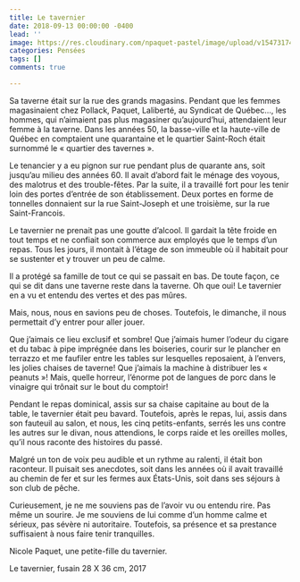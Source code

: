 ```yaml
---
title: Le tavernier
date: 2018-09-13 00:00:00 -0400
lead: ''
image: https://res.cloudinary.com/npaquet-pastel/image/upload/v1547317494/26047069_2006528909616346_1346454845459050730_n.jpg
categories: Pensées
tags: []
comments: true

---
```

Sa taverne était sur la rue des grands magasins. Pendant que les femmes magasinaient chez Pollack, Paquet, Laliberté, au Syndicat de Québec…, les hommes, qui n’aimaient pas plus magasiner qu’aujourd’hui, attendaient leur femme à la taverne. Dans les années 50, la basse-ville et la haute-ville de Québec en comptaient une quarantaine et le quartier Saint-Roch était surnommé le « quartier des tavernes ».

Le tenancier y a eu pignon sur rue pendant plus de quarante ans, soit jusqu’au milieu des années 60. Il avait d’abord fait le ménage des voyous, des malotrus et des trouble-fêtes. Par la suite, il a travaillé fort pour les tenir loin des portes d’entrée de son établissement. Deux portes en forme de tonnelles donnaient sur la rue Saint-Joseph et une troisième, sur la rue Saint-Francois.

Le tavernier ne prenait pas une goutte d’alcool. Il gardait la tête froide en tout temps et ne confiait son commerce aux employés que le temps d’un repas. Tous les jours, il montait à l’étage de son immeuble où il habitait pour se sustenter et y trouver un peu de calme.

Il a protégé sa famille de tout ce qui se passait en bas. De toute façon, ce qui se dit dans une taverne reste dans la taverne. Oh que oui! Le tavernier en a vu et entendu des vertes et des pas mûres.

Mais, nous, nous en savions peu de choses. Toutefois, le dimanche, il nous permettait d’y entrer pour aller jouer.

Que j’aimais ce lieu exclusif et sombre! Que j’aimais humer l’odeur du cigare et du tabac à pipe imprégnée dans les boiseries, courir sur le plancher en terrazzo et me faufiler entre les tables sur lesquelles reposaient, à l’envers, les jolies chaises de taverne! Que j’aimais la machine à distribuer les « peanuts »! Mais, quelle horreur, l’énorme pot de langues de porc dans le vinaigre qui trônait sur le bout du comptoir!

Pendant le repas dominical, assis sur sa chaise capitaine au bout de la table, le tavernier était peu bavard. Toutefois, après le repas, lui, assis dans son fauteuil au salon, et nous, les cinq petits-enfants, serrés les uns contre les autres sur le divan, nous attendions, le corps raide et les oreilles molles, qu’il nous raconte des histoires du passé.

Malgré un ton de voix peu audible et un rythme au ralenti, il était bon raconteur. Il puisait ses anecdotes, soit dans les années où il avait travaillé au chemin de fer et sur les fermes aux États-Unis, soit dans ses séjours à son club de pêche.

Curieusement, je ne me souviens pas de l’avoir vu ou entendu rire. Pas même un sourire. Je me souviens de lui comme d’un homme calme et sérieux, pas sévère ni autoritaire. Toutefois, sa présence et sa prestance suffisaient à nous faire tenir tranquilles.

Nicole Paquet, une petite-fille du tavernier.

Le tavernier, fusain 28 X 36 cm, 2017